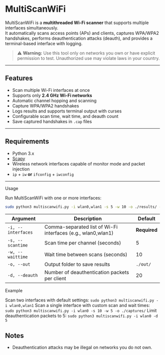 # MultiScanWiFi

MultiScanWiFi is a **multithreaded Wi-Fi scanner** that supports multiple interfaces simultaneously.  
It automatically scans access points (APs) and clients, captures WPA/WPA2 handshakes, performs deauthentication attacks (deauth), and provides a terminal-based interface with logging.

> ⚠️ **Warning:** Use this tool only on networks you own or have explicit permission to test. Unauthorized use may violate laws in your country.

---

## Features

- Scan multiple Wi-Fi interfaces at once
- Supports only **2.4 GHz Wi-Fi networks**
- Automatic channel hopping and scanning
- Capture WPA/WPA2 handshakes
- Logs results and supports terminal output with curses
- Configurable scan time, wait time, and deauth count
- Save captured handshakes in `.cap` files

---

## Requirements

- Python 3.x
- [Scapy](https://scapy.net/)
- Wireless network interfaces capable of monitor mode and packet injection
- `ip` + `iw` **or** `ifconfig` + `iwconfig`

---

Usage

Run MultiScanWiFi with one or more interfaces:

```bash
sudo python3 multiscanwifi.py -i wlan0,wlan1 -s 5 -w 10 -o ./results/ -d 20
```

| Argument           | Description                                                  | Default      |
| ------------------ | ------------------------------------------------------------ | ------------ |
| `-i, --interfaces` | Comma-separated list of Wi-Fi interfaces (e.g., wlan0,wlan1) | **Required** |
| `-s, --scantime`   | Scan time per channel (seconds)                              | 5            |
| `-w, --waittime`   | Wait time between scans (seconds)                            | 10           |
| `-o, --out`        | Output folder to save results                                | `./out/`     |
| `-d, --deauth`     | Number of deauthentication packets per client                | 20           |

Example

Scan two interfaces with default settings:
`sudo python3 multiscanwifi.py -i wlan0,wlan1`
Scan a single interface with custom scan and wait times:
`sudo python3 multiscanwifi.py -i wlan0 -s 10 -w 5 -o ./captures/`
Limit deauthentication packets to 5:
`sudo python3 multiscanwifi.py -i wlan0 -d 5`

## Notes
- Deauthentication attacks may be illegal on networks you do not own.
